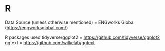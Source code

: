 # R
Data Source (unless otherwise mentioned) = ENGworks Global (https://engworksglobal.com/)

R packages used
tidyverse/ggplot2 = https://github.com/tidyverse/ggplot2
ggtext = https://github.com/wilkelab/ggtext
